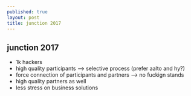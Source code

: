 ```yaml
---
published: true
layout: post
title: junction 2017
---
```

## junction 2017

- 1k hackers
- high quality participants --> selective process (prefer aalto and hy?)
- force connection of participants and partners --> no fuckign stands
- high quality partners as well
- less stress on business solutions
